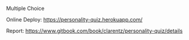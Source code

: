 Multiple Choice

Online Deploy: https://personality-quiz.herokuapp.com/

Report: https://www.gitbook.com/book/clarentz/personality-quiz/details
